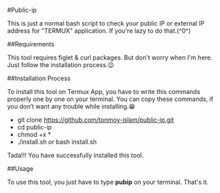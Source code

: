 #Public-ip

This is just a normal bash script to check your public IP or external IP address for "TERMUX" application. If you're lazy to do that.(^0^)

##Requirements

This tool requires figlet & curl packages. But don't worry when I'm here. 
Just follow the installation process.😉

##Installation Process

To install this tool on Termux App, you have to write this commands properly one by one on your terminal.
You can copy these commands, if you don’t want any trouble while installing.😁
* git clone https://github.com/tonmoy-islam/public-ip.git
* cd public-ip
* chmod +x *
* ./install.sh or bash install.sh

Tada!!! You have successfully installed this tool.

##Usage

To use this tool, you just have to type <b>pubip</b> on your terminal. That's it.
